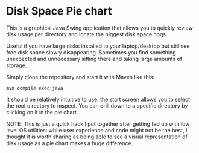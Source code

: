 # Disk Space Pie chart

This is a graphical Java Swing application that allows you to 
quickly review disk usage per directory and locate the biggest 
disk space hogs.

Useful if you have large disks installed to your laptop/desktop but 
still see free disk space slowly disappearing. Sometimes you find 
something unexpected and unnecessary sitting there and taking large 
amounts of storage.

Simply clone the repository and start it with Maven
like this:

    mvn compile exec:java


It should be relatively intuitive to use: the start screen allows 
you to select the root directory to inspect. You can drill down to 
a specific directory by clicking on it in the pie chart. 

NOTE: This is just a quick hack I put together after getting fed up
with low level OS utilities: while user experience and code might not 
be the best, I thought it is worth sharing as being able to see a 
visual representation of disk usage as a pie chart makes a huge 
difference. 
